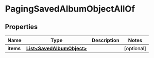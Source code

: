 

# PagingSavedAlbumObjectAllOf

## Properties

Name | Type | Description | Notes
------------ | ------------- | ------------- | -------------
**items** | [**List&lt;SavedAlbumObject&gt;**](SavedAlbumObject.md) |  |  [optional]



